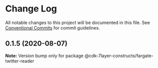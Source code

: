 # Change Log

All notable changes to this project will be documented in this file.
See [Conventional Commits](https://conventionalcommits.org) for commit guidelines.

## 0.1.5 (2020-08-07)

**Note:** Version bump only for package @cdk-7layer-constructs/fargate-twitter-reader
